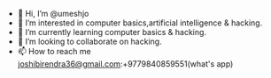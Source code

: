 - 👋 Hi, I’m @umeshjo
- 👀 I’m interested in computer basics,artificial intelligence & hacking.
- 🌱 I’m currently learning computer basics & hacking.
- 💞️ I’m looking to collaborate on hacking.
- 📫 How to reach me joshibirendra36@gmail.com:+9779840859551(what's app)

<!---
umeshjo/umeshjo is a ✨ special ✨ repository because its `README.md` (this file) appears on your GitHub profile.
You can click the Preview link to take a look at your changes.
--->
